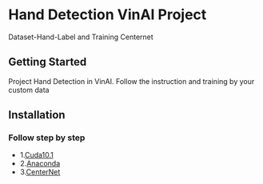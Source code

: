 # Hand Detection VinAI Project
Dataset-Hand-Label and Training Centernet 

## Getting Started
Project Hand Detection in VinAI. Follow the instruction and training by your custom data  

## Installation
### Follow step by step 
* 1.[Cuda10.1](https://github.com/oggyfaker/Hand-Detection-VinAI/blob/master/Intro/Cuda10-1.md) 
* 2.[Anaconda](https://github.com/oggyfaker/Hand-Detection-VinAI/blob/master/Intro/Anaconda.md)
* 3.[CenterNet](https://github.com/oggyfaker/Hand-Detection-VinAI/edit/master/Intro/Centernet_setup.md)
